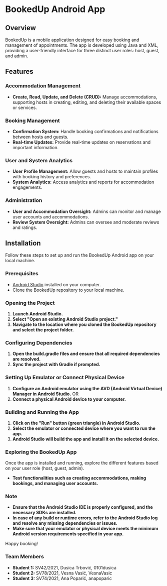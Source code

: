 # BookedUp Android App

## Overview
BookedUp is a mobile application designed for easy booking and management of appointments. 
The app is developed using Java and XML, providing a user-friendly interface for three distinct user roles: host, guest, and admin.

## Features

### Accommodation Management
- **Create, Read, Update, and Delete (CRUD):** Manage accommodations, supporting hosts in creating, editing, and deleting their available spaces or services.

### Booking Management
- **Confirmation System:** Handle booking confirmations and notifications between hosts and guests.
- **Real-time Updates:** Provide real-time updates on reservations and important information.

### User and System Analytics
- **User Profile Management:** Allow guests and hosts to maintain profiles with booking history and preferences.
- **System Analytics:** Access analytics and reports for accommodation engagements.

### Administration
- **User and Accommodation Oversight:** Admins can monitor and manage user accounts and accommodations.
- **Review System Oversight:** Admins can oversee and moderate reviews and ratings.

## Installation

Follow these steps to set up and run the BookedUp Android app on your local machine.

### Prerequisites

- [Android Studio](https://developer.android.com/studio) installed on your computer.
- Clone the BookedUp repository to your local machine.

### Opening the Project

1. **Launch Android Studio.**
2. **Select "Open an existing Android Studio project."**
3. **Navigate to the location where you cloned the BookedUp repository and select the project folder.**

### Configuring Dependencies

1. **Open the build.gradle files and ensure that all required dependencies are resolved.**
2. **Sync the project with Gradle if prompted.**

### Setting Up Emulator or Connect Physical Device

1. **Configure an Android emulator using the AVD (Android Virtual Device) Manager in Android Studio.**
   OR
2. **Connect a physical Android device to your computer.**

### Building and Running the App

1. **Click on the "Run" button (green triangle) in Android Studio.**
2. **Select the emulator or connected device where you want to run the app.**
3. **Android Studio will build the app and install it on the selected device.**

### Exploring the BookedUp App

Once the app is installed and running, explore the different features based on your user role (host, guest, admin).

- **Test functionalities such as creating accommodations, making bookings, and managing user accounts.**

### Note

- **Ensure that the Android Studio IDE is properly configured, and the necessary SDKs are installed.**
- **In case of any build or runtime errors, refer to the Android Studio log and resolve any missing dependencies or issues.**
- **Make sure that your emulator or physical device meets the minimum Android version requirements specified in your app.**

Happy booking!

### Team Members
- **Student 1:** SV42/2021, Dusica Trbović, 0101dusica
- **Student 2:** SV78/2021, Vesna Vasić, VesnaVasic
- **Student 3:** SV74/2021, Ana Poparić, anapoparic
